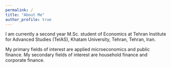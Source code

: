 ```yaml
---
permalink: /
title: "About Me"
author_profile: true
---
```



I am currently a second year M.Sc. student of Economics at Tehran Institute for Advanced Studies (TeIAS), Khatam University, Tehran, Tehran, Iran.

My primary fields of interest are applied microeconomics and public finance. My secondary fields of interest are household finance and corporate finance.
